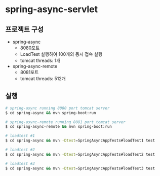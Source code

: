 # spring-async-servlet

## 프로젝트 구성

 - spring-async
    - 8080포트
    - LoadTest 실행하여 100개의 동시 접속 실행
    - tomcat threads: 1개
 - spring-async-remote
    - 8081포트
    - tomcat threads: 512개

## 실행

```bash
# spring-async running 8080 port tomcat server
$ cd spring-async && mvn spring-boot:run

# spring-async-remote running 8081 port tomcat server
$ cd spring-async-remote && mvn spring-boot:run

# loadtest #1
$ cd spring-async && mvn -Dtest=SpringAsyncAppTests#loadTest1 test

# loadtest #2
$ cd spring-async && mvn -Dtest=SpringAsyncAppTests#loadTest2 test

# loadtest #3
$ cd spring-async && mvn -Dtest=SpringAsyncAppTests#loadTest3 test
```
